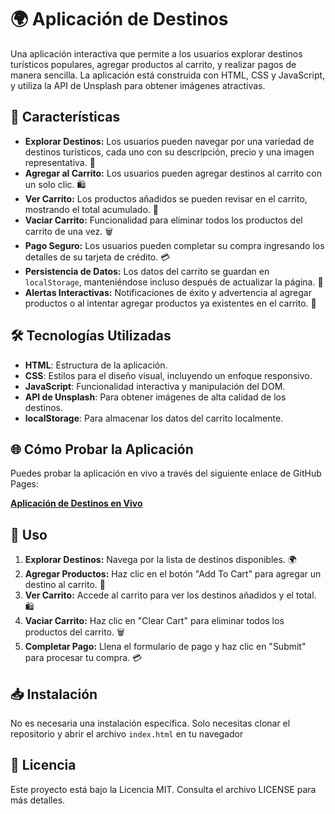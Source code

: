 # 🌍 Aplicación de Destinos

Una aplicación interactiva que permite a los usuarios explorar destinos turísticos populares, agregar productos al carrito, y realizar pagos de manera sencilla. La aplicación está construida con HTML, CSS y JavaScript, y utiliza la API de Unsplash para obtener imágenes atractivas.

## 🌟 Características

- **Explorar Destinos:** Los usuarios pueden navegar por una variedad de destinos turísticos, cada uno con su descripción, precio y una imagen representativa. 🌅
- **Agregar al Carrito:** Los usuarios pueden agregar destinos al carrito con un solo clic. 🛍️
- **Ver Carrito:** Los productos añadidos se pueden revisar en el carrito, mostrando el total acumulado. 🛒
- **Vaciar Carrito:** Funcionalidad para eliminar todos los productos del carrito de una vez. 🗑️
- **Pago Seguro:** Los usuarios pueden completar su compra ingresando los detalles de su tarjeta de crédito. 💳
- **Persistencia de Datos:** Los datos del carrito se guardan en `localStorage`, manteniéndose incluso después de actualizar la página. 💾
- **Alertas Interactivas:** Notificaciones de éxito y advertencia al agregar productos o al intentar agregar productos ya existentes en el carrito. 🚨

## 🛠️ Tecnologías Utilizadas

- **HTML**: Estructura de la aplicación.
- **CSS**: Estilos para el diseño visual, incluyendo un enfoque responsivo.
- **JavaScript**: Funcionalidad interactiva y manipulación del DOM.
- **API de Unsplash**: Para obtener imágenes de alta calidad de los destinos.
- **localStorage**: Para almacenar los datos del carrito localmente.

## 🌐 Cómo Probar la Aplicación

Puedes probar la aplicación en vivo a través del siguiente enlace de GitHub Pages:

[**Aplicación de Destinos en Vivo**](https://tu-enlace-aqui.com)

## 🚀 Uso

1. **Explorar Destinos:** Navega por la lista de destinos disponibles. 🌍
2. **Agregar Productos:** Haz clic en el botón "Add To Cart" para agregar un destino al carrito. 🛒
3. **Ver Carrito:** Accede al carrito para ver los destinos añadidos y el total. 🛍️
4. **Vaciar Carrito:** Haz clic en "Clear Cart" para eliminar todos los productos del carrito. 🗑️
5. **Completar Pago:** Llena el formulario de pago y haz clic en "Submit" para procesar tu compra. 💳

## 📥 Instalación

No es necesaria una instalación específica. Solo necesitas clonar el repositorio y abrir el archivo `index.html` en tu navegador

## 📝 Licencia

Este proyecto está bajo la Licencia MIT. Consulta el archivo LICENSE para más detalles.




